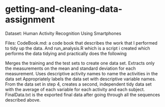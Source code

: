 # getting-and-cleaning-data-assignment
Dataset:
Human Activity Recognition Using Smartphones

Files:
CodeBook.md: a code book that describes the work that I performed to tidy up the data. And
run_analysis.R which is a script i created which performs the data tidying and practically does the following

Merges the training and the test sets to create one data set.
Extracts only the measurements on the mean and standard deviation for each measurement.
Uses descriptive activity names to name the activities in the data set
Appropriately labels the data set with descriptive variable names.
From the data set in step 4, creates a second, independent tidy data set with the average of each variable for each activity and each subject.
FinalData.txt is the exported final data after going through all the sequences described above.
